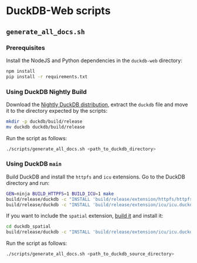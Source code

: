 # DuckDB-Web scripts

## `generate_all_docs.sh`

### Prerequisites

Install the NodeJS and Python dependencies in the `duckdb-web` directory:

```bash
npm install
pip install -r requirements.txt
```

### Using DuckDB Nightly Build

Download the [Nightly DuckDB distribution](https://duckdb.org/docs/installation/?version=main), extract the `duckdb` file and move it to the directory expected by the scripts:

```bash
mkdir -p duckdb/build/release
mv duckdb duckdb/build/release
```

Run the script as follows:

```bash
./scripts/generate_all_docs.sh <path_to_duckdb_directory>
```

### Using DuckDB `main`

Build DuckDB and install the `httpfs` and `icu` extensions. Go to the DuckDB directory and run:

```bash
GEN=ninja BUILD_HTTPFS=1 BUILD_ICU=1 make
build/release/duckdb -c "INSTALL 'build/release/extension/httpfs/httpfs.duckdb_extension';"
build/release/duckdb -c "INSTALL 'build/release/extension/icu/icu.duckdb_extension';"
```

If you want to include the `spatial` extension, [build it](https://github.com/duckdb/duckdb_spatial#building-from-source) and install it:

```bash
cd duckdb_spatial
build/release/duckdb -c "INSTALL 'build/release/extension/icu/icu.duckdb_extension';"
```

Run the script as follows:

```bash
./scripts/generate_all_docs.sh <path_to_duckdb_source_directory>
```

